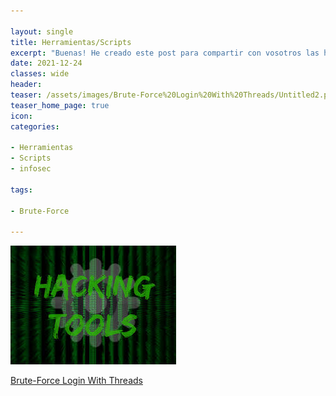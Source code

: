 ```yaml
---

layout: single
title: Herramientas/Scripts
excerpt: "Buenas! He creado este post para compartir con vosotros las herramientas que me vaya creando, aquí encontrareis muchos tipos de herramientas útiles para Pentesting."
date: 2021-12-24
classes: wide
header:
teaser: /assets/images/Brute-Force%20Login%20With%20Threads/Untitled2.png
teaser_home_page: true
icon:
categories:

- Herramientas
- Scripts
- infosec

tags:

- Brute-Force

---
```


![Untitled](/assets/images/Brute-Force%20Login%20With%20Threads/Untitled2.png)

[Brute-Force Login With Threads](Herramientas-Scripts/Brute-Force%20Login%20With%20Threads.md)

